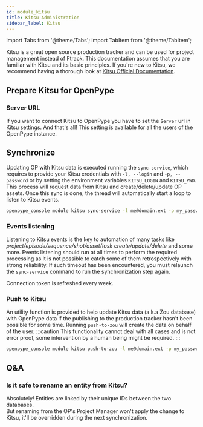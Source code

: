 ```yaml
---
id: module_kitsu
title: Kitsu Administration
sidebar_label: Kitsu
---
```


import Tabs from '@theme/Tabs';
import TabItem from '@theme/TabItem';

Kitsu is a great open source production tracker and can be used for project management instead of Ftrack. This documentation assumes that you are familiar with Kitsu and its basic principles. If you're new to Kitsu, we recommend having a thorough look at [Kitsu Official Documentation](https://kitsu.cg-wire.com/).

## Prepare Kitsu for OpenPype

### Server URL
If you want to connect Kitsu to OpenPype you have to set the `Server` url in Kitsu settings. And that's all!
This setting is available for all the users of the OpenPype instance.

## Synchronize
Updating OP with Kitsu data is executed running the `sync-service`, which requires to provide your Kitsu credentials with `-l, --login` and `-p, --password` or by setting the environment variables `KITSU_LOGIN` and `KITSU_PWD`. This process will request data from Kitsu and create/delete/update OP assets.
Once this sync is done, the thread will automatically start a loop to listen to Kitsu events.

```bash
openpype_console module kitsu sync-service -l me@domain.ext -p my_password
```

### Events listening
Listening to Kitsu events is the key to automation of many tasks like _project/episode/sequence/shot/asset/task create/update/delete_ and some more. Events listening should run at all times to perform the required processing as it is not possible to catch some of them retrospectively with strong reliability. If such timeout has been encountered, you must relaunch the `sync-service` command to run the synchronization step again.

Connection token is refreshed every week.

### Push to Kitsu
An utility function is provided to help update Kitsu data (a.k.a Zou database) with OpenPype data if the publishing to the production tracker hasn't been possible for some time. Running `push-to-zou` will create the data on behalf of the user.
:::caution
This functionality cannot deal with all cases and is not error proof, some intervention by a human being might be required.
:::

```bash
openpype_console module kitsu push-to-zou -l me@domain.ext -p my_password
```

## Q&A
### Is it safe to rename an entity from Kitsu?
Absolutely! Entities are linked by their unique IDs between the two databases.  
But renaming from the OP's Project Manager won't apply the change to Kitsu, it'll be overridden during the next synchronization.
